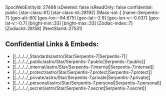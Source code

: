 ﻿---
location:
- -2.9
- 84.675
- 60
tags:
- astro/Star
type: Star
---

SpocWebEntityId: 27468
isDeleted: false
isReadOnly: false
confidential: public
[star-class::K1]
[star-class-id::28192]
[Mass-sol::]
[name::Serpentis-7]
[geo-alt::60]
[geo-lon::-84.675]
[geo-lat::-2.9]
[geo-lon-v::-0.037]
[geo-lat-v::-0.7]
[bright-min::33]
[bright-max::33]
[Zodiac-index::7]
[ZodiacId::28158]
[NextStarId::27531]



## Confidential Links & Embeds: 
- [[../../../_Standards/astro/Star/Serpentis-7|Serpentis-7]] 
- [[../../../_public/astro/Star/Serpentis-7.public|Serpentis-7.public]] 
- [[../../../_internal/astro/Star/Serpentis-7.internal|Serpentis-7.internal]] 
- [[../../../_protect/astro/Star/Serpentis-7.protect|Serpentis-7.protect]] 
- [[../../../_private/astro/Star/Serpentis-7.private|Serpentis-7.private]] 
- [[../../../_personal/astro/Star/Serpentis-7.personal|Serpentis-7.personal]] 
- [[../../../_secret/astro/Star/Serpentis-7.secret|Serpentis-7.secret]] 
